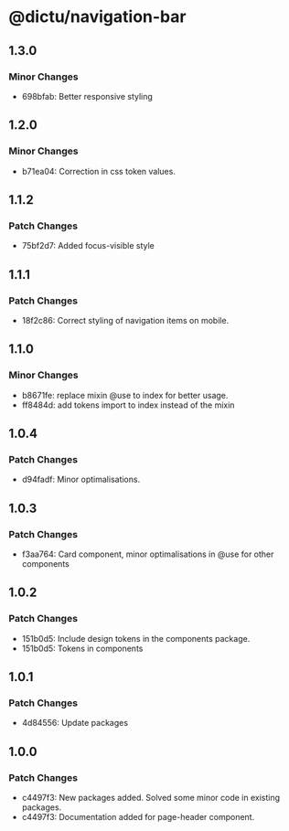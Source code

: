 # @dictu/navigation-bar

## 1.3.0

### Minor Changes

- 698bfab: Better responsive styling

## 1.2.0

### Minor Changes

- b71ea04: Correction in css token values.

## 1.1.2

### Patch Changes

- 75bf2d7: Added focus-visible style

## 1.1.1

### Patch Changes

- 18f2c86: Correct styling of navigation items on mobile.

## 1.1.0

### Minor Changes

- b8671fe: replace mixin @use to index for better usage.
- ff8484d: add tokens import to index instead of the mixin

## 1.0.4

### Patch Changes

- d94fadf: Minor optimalisations.

## 1.0.3

### Patch Changes

- f3aa764: Card component, minor optimalisations in @use for other components

## 1.0.2

### Patch Changes

- 151b0d5: Include design tokens in the components package.
- 151b0d5: Tokens in components

## 1.0.1

### Patch Changes

- 4d84556: Update packages

## 1.0.0

### Patch Changes

- c4497f3: New packages added. Solved some minor code in existing packages.
- c4497f3: Documentation added for page-header component.
